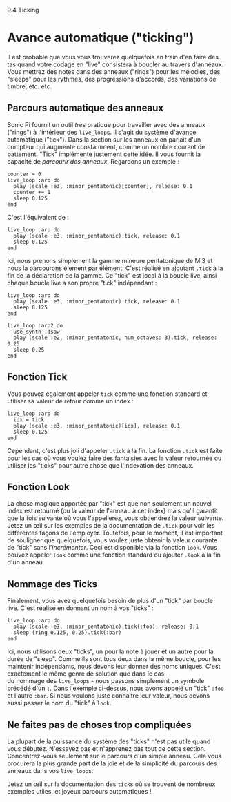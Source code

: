 9.4 Ticking

# Avance automatique ("ticking")

Il est probable que vous vous trouverez quelquefois en train d'en faire 
des tas quand votre codage en "live" consistera à boucler au travers 
d'anneaux. Vous mettrez des notes dans des anneaux ("rings") pour les 
mélodies, des "sleeps" pour les rythmes, des progressions d'accords, des 
variations de timbre, etc. etc.

## Parcours automatique des anneaux

Sonic Pi fournit un outil *très* pratique pour travailler avec des anneaux 
("rings") à l'intérieur des `live_loop`s. Il s'agit du système d'avance 
automatique ("tick"). Dans la section sur les anneaux on parlait d'un
compteur qui augmente constamment, comme un nombre courant de
battement. "Tick" implémente justement cette idée.  Il vous fournit
la capacité de *parcourir des anneaux*.
Regardons un exemple :

```
counter = 0
live_loop :arp do
  play (scale :e3, :minor_pentatonic)[counter], release: 0.1
  counter += 1
  sleep 0.125
end
```

C'est l'équivalent de :

```
live_loop :arp do
  play (scale :e3, :minor_pentatonic).tick, release: 0.1
  sleep 0.125
end
```

Ici, nous prenons simplement la gamme mineure pentatonique de Mi3 et 
nous la parcourons élement par élément. C'est réalisé en ajoutant `.tick` 
à la fin de la déclaration de la gamme. Ce "tick" est local à la 
boucle live, ainsi chaque boucle live a son propre "tick" indépendant :

```
live_loop :arp do
  play (scale :e3, :minor_pentatonic).tick, release: 0.1
  sleep 0.125
end

live_loop :arp2 do
  use_synth :dsaw
  play (scale :e2, :minor_pentatonic, num_octaves: 3).tick, release: 0.25
  sleep 0.25
end
```

## Fonction Tick

Vous pouvez également appeler `tick` comme une fonction standard et 
utiliser sa valeur de retour comme un index : 

```
live_loop :arp do
  idx = tick
  play (scale :e3, :minor_pentatonic)[idx], release: 0.1
  sleep 0.125
end
```

Cependant, c'est plus joli d'appeler `.tick` à la fin. La fonction `.tick` 
est faite pour les cas où vous voulez faire des fantaisies avec la valeur 
retournée ou utiliser les "ticks" pour autre chose que l'indexation des 
anneaux.


## Fonction Look

La chose magique apportée par "tick" est que non seulement un nouvel 
index est retourné (ou la valeur de l'anneau à cet index) mais qu'il 
garantit que la fois suivante où vous l'appellerez, vous obtiendrez la 
valeur suivante. Jetez un œil sur les exemples de la documentation de
`.tick` pour voir les différentes façons de l'employer. Toutefois, 
pour le moment, il est important de souligner que quelquefois, vous 
voulez juste obtenir la valeur courante de "tick" sans l'*incrémenter*. 
Ceci est disponible via la fonction `look`. Vous pouvez appeler `look` 
comme une fonction standard ou ajouter `.look` à la fin d'un anneau.

## Nommage des Ticks
 
Finalement, vous avez quelquefois besoin de plus d'un "tick" par boucle 
live. C'est réalisé en donnant un nom à vos "ticks" :

```
live_loop :arp do
  play (scale :e3, :minor_pentatonic).tick(:foo), release: 0.1
  sleep (ring 0.125, 0.25).tick(:bar)
end
```

Ici, nous utilisons deux "ticks", un pour la note à jouer et un autre 
pour la durée de "sleep". Comme ils sont tous deux dans la même 
boucle, pour les maintenir indépendants, nous devons leur donner des 
noms uniques. C'est exactement le même genre de solution que dans le cas  
du nommage des `live_loop`s - nous passons simplement un symbole précédé 
d'un `:`. Dans l'exemple ci-dessus, nous avons appelé un "tick" `:foo` 
et l'autre `:bar`. Si nous voulons juste connaître leur valeur, nous 
devons aussi passer le nom du "tick" à `look`.

## Ne faites pas de choses trop compliquées

La plupart de la puissance du système des "ticks" n'est pas utile quand 
vous débutez. N'essayez pas et n'apprenez pas tout de cette section. 
Concentrez-vous seulement sur le parcours d'un simple anneau. Cela vous 
procurera la plus grande part de la joie et de la simplicité du 
parcours des anneaux dans vos `live_loop`s.

Jetez un œil sur la documentation des `tick`s où se trouvent de nombreux 
exemples utiles, et joyeux parcours automatiques !

